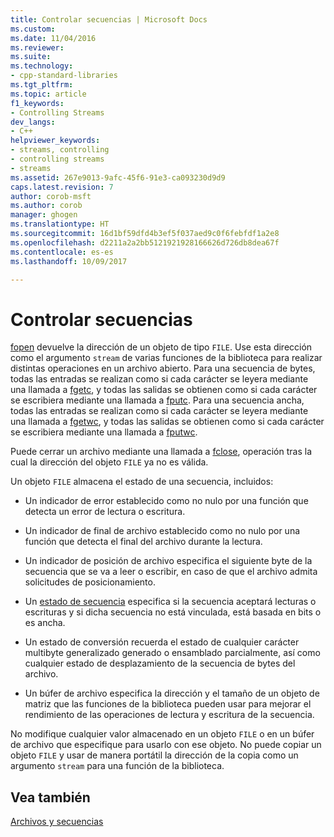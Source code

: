 ```yaml
---
title: Controlar secuencias | Microsoft Docs
ms.custom: 
ms.date: 11/04/2016
ms.reviewer: 
ms.suite: 
ms.technology:
- cpp-standard-libraries
ms.tgt_pltfrm: 
ms.topic: article
f1_keywords:
- Controlling Streams
dev_langs:
- C++
helpviewer_keywords:
- streams, controlling
- controlling streams
- streams
ms.assetid: 267e9013-9afc-45f6-91e3-ca093230d9d9
caps.latest.revision: 7
author: corob-msft
ms.author: corob
manager: ghogen
ms.translationtype: HT
ms.sourcegitcommit: 16d1bf59dfd4b3ef5f037aed9c0f6febfdf1a2e8
ms.openlocfilehash: d2211a2a2bb5121921928166626d726db8dea67f
ms.contentlocale: es-es
ms.lasthandoff: 10/09/2017

---
```

# <a name="controlling-streams"></a>Controlar secuencias
[fopen](../c-runtime-library/reference/fopen-wfopen.md) devuelve la dirección de un objeto de tipo `FILE`. Use esta dirección como el argumento `stream` de varias funciones de la biblioteca para realizar distintas operaciones en un archivo abierto. Para una secuencia de bytes, todas las entradas se realizan como si cada carácter se leyera mediante una llamada a [fgetc](../c-runtime-library/reference/fgetc-fgetwc.md), y todas las salidas se obtienen como si cada carácter se escribiera mediante una llamada a [fputc](../c-runtime-library/reference/fputc-fputwc.md). Para una secuencia ancha, todas las entradas se realizan como si cada carácter se leyera mediante una llamada a [fgetwc](../c-runtime-library/reference/fgetc-fgetwc.md), y todas las salidas se obtienen como si cada carácter se escribiera mediante una llamada a [fputwc](../c-runtime-library/reference/fputc-fputwc.md).  
  
 Puede cerrar un archivo mediante una llamada a [fclose](../c-runtime-library/reference/fclose-fcloseall.md), operación tras la cual la dirección del objeto `FILE` ya no es válida.  
  
 Un objeto `FILE` almacena el estado de una secuencia, incluidos:  
  
-   Un indicador de error establecido como no nulo por una función que detecta un error de lectura o escritura.  
  
-   Un indicador de final de archivo establecido como no nulo por una función que detecta el final del archivo durante la lectura.  
  
-   Un indicador de posición de archivo especifica el siguiente byte de la secuencia que se va a leer o escribir, en caso de que el archivo admita solicitudes de posicionamiento.  
  
-   Un [estado de secuencia](../c-runtime-library/stream-states.md) especifica si la secuencia aceptará lecturas o escrituras y si dicha secuencia no está vinculada, está basada en bits o es ancha.  
  
-   Un estado de conversión recuerda el estado de cualquier carácter multibyte generalizado generado o ensamblado parcialmente, así como cualquier estado de desplazamiento de la secuencia de bytes del archivo.  
  
-   Un búfer de archivo especifica la dirección y el tamaño de un objeto de matriz que las funciones de la biblioteca pueden usar para mejorar el rendimiento de las operaciones de lectura y escritura de la secuencia.  
  
 No modifique cualquier valor almacenado en un objeto `FILE` o en un búfer de archivo que especifique para usarlo con ese objeto. No puede copiar un objeto `FILE` y usar de manera portátil la dirección de la copia como un argumento `stream` para una función de la biblioteca.  
  
## <a name="see-also"></a>Vea también  
 [Archivos y secuencias](../c-runtime-library/files-and-streams.md)
